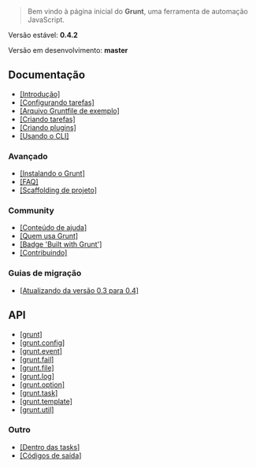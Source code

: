 > Bem vindo à página inicial do **Grunt**, uma ferramenta de automação JavaScript.

Versão estável: **0.4.2**

Versão em desenvolvimento: **master**

## Documentação
* [[Introdução]](Getting-started.md)
* [[Configurando tarefas]](Configuring-tasks.md)
* [[Arquivo Gruntfile de exemplo]](Sample-Gruntfile.md)
* [[Criando tarefas]](Creating-tasks.md)
* [[Criando plugins]](Creating-plugins.md)
* [[Usando o CLI]](Using-the-CLI.md)

### Avançado
* [[Instalando o Grunt]](Installing-grunt.md)
* [[FAQ]](Frequently-Asked-Questions.md)
* [[Scaffolding de projeto]](Project-Scaffolding.md)

### Community
* [[Conteúdo de ajuda]](Help-Resources.md)
* [[Quem usa Grunt]](Who-uses-Grunt.md)
* [[Badge 'Built with Grunt']](Built-with-Grunt-Badge.md)
* [[Contribuindo]](Contributing.md)

### Guias de migração
* [[Atualizando da versão 0.3 para 0.4]](Upgrading-from-0.3-to-0.4.md)

## API
* [[grunt]](grunt.md)
* [[grunt.config]](grunt.config.md)
* [[grunt.event]](grunt.event.md)
* [[grunt.fail]](grunt.fail.md)
* [[grunt.file]](grunt.file.md)
* [[grunt.log]](grunt.log.md)
* [[grunt.option]](grunt.option.md)
* [[grunt.task]](grunt.task.md)
* [[grunt.template]](grunt.template.md)
* [[grunt.util]](grunt.util.md)

### Outro
* [[Dentro das tasks]](Inside-Tasks.md)
* [[Códigos de saída]](Exit-Codes.md)
